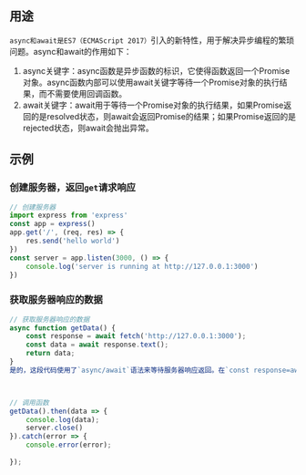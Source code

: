 ## 用途

`async和await是ES7（ECMAScript 2017）`引入的新特性，用于解决异步编程的繁琐问题。async和await的作用如下：

1. async关键字：async函数是异步函数的标识，它使得函数返回一个Promise对象。async函数内部可以使用await关键字等待一个Promise对象的执行结果，而不需要使用回调函数。
2. await关键字：await用于等待一个Promise对象的执行结果，如果Promise返回的是resolved状态，则await会返回Promise的结果；如果Promise返回的是rejected状态，则await会抛出异常。

## 示例

### 创建服务器，返回`get`请求响应

```typescript
// 创建服务器
import express from 'express'
const app = express()
app.get('/', (req, res) => {
    res.send('hello world')
})
const server = app.listen(3000, () => {
    console.log('server is running at http://127.0.0.1:3000')
})


```

###  获取服务器响应的数据

```typescript
// 获取服务器响应的数据
async function getData() {
    const response = await fetch('http://127.0.0.1:3000');
    const data = await response.text();
    return data;
}
是的，这段代码使用了`async/await`语法来等待服务器响应返回。在`const response=await fetch('http://127.0.0.1:3000')`这一行代码中，`fetch()`函数被调用并返回一个Promise对象，表示将从URL获取响应。 `await`关键字会暂停该函数的执行，直到该Promise对象完成并返回结果。完成后，结果存储在`response`变量中，然后使用`await response.text()`获取响应数据并将其存储在`data`变量中。因此，在服务器响应后，`data`变量将包含响应数据。



// 调用函数
getData().then(data => {
    console.log(data);
    server.close()
}).catch(error => {
    console.error(error);
    
});

```

